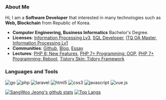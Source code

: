 ### About Me

Hi, I am a **Software Developer** that interested in many technologies such as **Web, Blockchain** from Republic of Korea.

* **Computer Engineering, Business Informatics** Bachelor's Degree.
* **Licenses**: [Information Processing Lv3](https://www.q-net.or.kr/crf005.do?id=crf00505&jmCd=1320), [SQL Developer](https://www.dataq.or.kr/www/sub/a_04.do), [ITQ OA Master](https://license.kpc.or.kr/nasec/qlfint/qlfint/selectItqinfotchnlgyqc.do), [Information Processing Lv1](https://www.q-net.or.kr/crf005.do?id=crf00505&jmCd=6921)
* **Communities**: [Github](https://github.com/pronist), [Blog](https://pronist.tistory.com), [Essay](https://brunch.co.kr/@pronist)
* **Lectures**: [PHP 8: New Features](https://www.inflearn.com/course/php8-new-features), [PHP 7+ Programming: OOP](https://www.inflearn.com/course/php7-oop), [PHP 7+ Programming: Reboot](https://www.inflearn.com/course/php7-reboot), [Tistory Skin: Tidory Framework](https://www.inflearn.com/course/%ED%94%84%EB%A0%88%EC%9E%84%EC%9B%8C%ED%81%AC)

### Languages and Tools

![go](http://img.shields.io/badge/-Go-00ADD8?style=flat-square&logo=go&logoColor=white)
![php](http://img.shields.io/badge/-PHP-777BB4?style=flat-square&logo=php&logoColor=white)
![laravel](http://img.shields.io/badge/-Laravel-FF2D20?style=flat-square&logo=laravel&logoColor=white)
![html5](http://img.shields.io/badge/-HTML5-E34F26?style=flat-square&logo=html5&logoColor=white)
![css3](http://img.shields.io/badge/-CSS3-1572B6?style=flat-square&logo=css3&logoColor=white)
![javascript](http://img.shields.io/badge/-Javascript-F7DF1E?style=flat-square&logo=javascript&logoColor=white)
![vue.js](http://img.shields.io/badge/-Vue.js-4FC08D?style=flat-square&logo=vue.js&logoColor=white)

[![SangWoo Jeong's github stats](https://github-readme-stats.vercel.app/api?username=pronist&theme=dracula)](https://github.com/anuraghazra/github-readme-stats)
[![Top Langs](https://github-readme-stats.vercel.app/api/top-langs/?username=pronist&layout=compact&theme=dracula)](https://github.com/anuraghazra/github-readme-stats)
